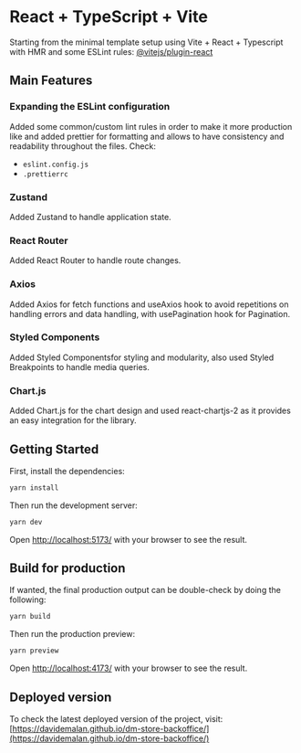 # React + TypeScript + Vite

Starting from the minimal template setup using Vite + React + Typescript with HMR and some ESLint rules:
[@vitejs/plugin-react](https://vite.dev/guide/) 

## Main Features

### Expanding the ESLint configuration

Added some common/custom lint rules in order to make it more production like and added prettier for formatting and allows to have consistency and readability throughout the files.
Check:
- `eslint.config.js`
- `.prettierrc`


### Zustand

Added Zustand to handle application state.

### React Router

Added React Router to handle route changes.

### Axios

Added Axios for fetch functions and useAxios hook to avoid repetitions on handling errors and data handling, with usePagination hook for Pagination.

### Styled Components

Added Styled Componentsfor styling and modularity, also used Styled Breakpoints to handle media queries.

### Chart.js

Added Chart.js for the chart design and used react-chartjs-2 as it provides an easy integration for the library.

## Getting Started

First, install the dependencies:
```bash
yarn install
```

Then run the development server:

```bash
yarn dev
```

Open [http://localhost:5173/](http://localhost:5173/) with your browser to see the result.

## Build for production

If wanted, the final production output can be double-check by doing the following:

```bash
yarn build
```

Then run the production preview:

```bash
yarn preview
```

Open [http://localhost:4173/](http://localhost:4173/) with your browser to see the result.

## Deployed version

To check the latest deployed version of the project, visit: 
[https://davidemalan.github.io/dm-store-backoffice/](https://davidemalan.github.io/dm-store-backoffice/)
<!-- TODO ## Env Variables -->
